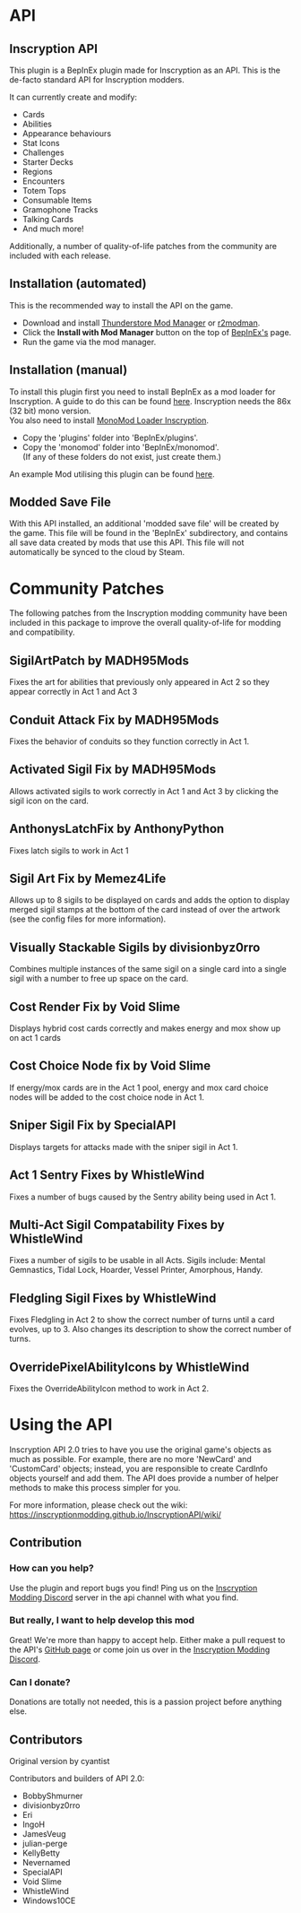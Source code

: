 
# API

## Inscryption API

This plugin is a BepInEx plugin made for Inscryption as an API. This is the de-facto standard API for Inscryption modders.

It can currently create and modify:
- Cards
- Abilities
- Appearance behaviours
- Stat Icons
- Challenges
- Starter Decks
- Regions
- Encounters
- Totem Tops
- Consumable Items
- Gramophone Tracks
- Talking Cards
- And much more!

Additionally, a number of quality-of-life patches from the community are included with each release.

## Installation (automated)
This is the recommended way to install the API on the game.

- Download and install [Thunderstore Mod Manager](https://www.overwolf.com/app/Thunderstore-Thunderstore_Mod_Manager) or [r2modman](https://timberborn.thunderstore.io/package/ebkr/r2modman/).
- Click the **Install with Mod Manager** button on the top of [BepInEx's](https://thunderstore.io/package/download/BepInEx/BepInExPack_Inscryption/5.4.1902/) page.
- Run the game via the mod manager.

## Installation (manual)
To install this plugin first you need to install BepInEx as a mod loader for Inscryption. A guide to do this can be found [here](https://docs.bepinex.dev/articles/user_guide/installation/index.html#where-to-download-bepinex). Inscryption needs the 86x (32 bit) mono version.  
You also need to install [MonoMod Loader Inscryption](https://inscryption.thunderstore.io/package/BepInEx/MonoMod_Loader_Inscryption/).

- Copy the 'plugins' folder into 'BepInEx/plugins'.
- Copy the 'monomod' folder into 'BepInEx/monomod'.  
(If any of these folders do not exist, just create them.)

An example Mod utilising this plugin can be found [here](https://github.com/debugman18/InscryptionExampleMod).

## Modded Save File
With this API installed, an additional 'modded save file' will be created by the game. This file will be found in the 'BepInEx' subdirectory, and contains all save data created by mods that use this API. This file will not automatically be synced to the cloud by Steam.

# Community Patches
The following patches from the Inscryption modding community have been included in this package to improve the overall quality-of-life for modding and compatibility.

## SigilArtPatch by MADH95Mods
Fixes the art for abilities that previously only appeared in Act 2 so they appear correctly in Act 1 and Act 3

## Conduit Attack Fix by MADH95Mods
Fixes the behavior of conduits so they function correctly in Act 1.

## Activated Sigil Fix by MADH95Mods
Allows activated sigils to work correctly in Act 1 and Act 3 by clicking the sigil icon on the card.

## AnthonysLatchFix by AnthonyPython
Fixes latch sigils to work in Act 1

## Sigil Art Fix by Memez4Life
Allows up to 8 sigils to be displayed on cards and adds the option to display merged sigil stamps at the bottom of the card instead of over the artwork (see the config files for more information).

## Visually Stackable Sigils by divisionbyz0rro
Combines multiple instances of the same sigil on a single card into a single sigil with a number to free up space on the card.

## Cost Render Fix by Void Slime
Displays hybrid cost cards correctly and makes energy and mox show up on act 1 cards

## Cost Choice Node fix by Void Slime
If energy/mox cards are in the Act 1 pool, energy and mox card choice nodes will be added to the cost choice node in Act 1.

## Sniper Sigil Fix by SpecialAPI
Displays targets for attacks made with the sniper sigil in Act 1.

## Act 1 Sentry Fixes by WhistleWind
Fixes a number of bugs caused by the Sentry ability being used in Act 1.

## Multi-Act Sigil Compatability Fixes by WhistleWind
Fixes a number of sigils to be usable in all Acts. Sigils include: Mental Gemnastics, Tidal Lock, Hoarder, Vessel Printer, Amorphous, Handy.

## Fledgling Sigil Fixes by WhistleWind
Fixes Fledgling in Act 2 to show the correct number of turns until a card evolves, up to 3. Also changes its description to show the correct number of turns.

## OverridePixelAbilityIcons by WhistleWind
Fixes the OverrideAbilityIcon method to work in Act 2.

# Using the API

Inscryption API 2.0 tries to have you use the original game's objects as much as possible. For example, there are no more 'NewCard' and 'CustomCard' objects; instead, you are responsible to create CardInfo objects yourself and add them.
The API does provide a number of helper methods to make this process simpler for you.

For more information, please check out the wiki: https://inscryptionmodding.github.io/InscryptionAPI/wiki/

## Contribution

### How can you help?
Use the plugin and report bugs you find! Ping us on the [Inscryption Modding Discord](https://discord.gg/QrJEF5Denm) server in the api channel with what you find.

### But really, I want to help develop this mod
Great! We're more than happy to accept help. Either make a pull request to the API's [GitHub page](https://github.com/InscryptionModding/InscryptionAPI) or come join us over in the [Inscryption Modding Discord](https://discord.gg/QrJEF5Denm).

### Can I donate?
Donations are totally not needed, this is a passion project before anything else.

## Contributors
Original version by cyantist

Contributors and builders of API 2.0:
- BobbyShmurner
- divisionbyz0rro
- Eri
- IngoH
- JamesVeug
- julian-perge
- KellyBetty
- Nevernamed
- SpecialAPI
- Void Slime
- WhistleWind
- Windows10CE
